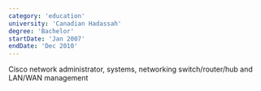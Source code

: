 ```yaml
---
category: 'education'
university: 'Canadian Hadassah'
degree: 'Bachelor'
startDate: 'Jan 2007'
endDate: 'Dec 2010'
---
```


Cisco network administrator, systems, networking switch/router/hub and LAN/WAN management
